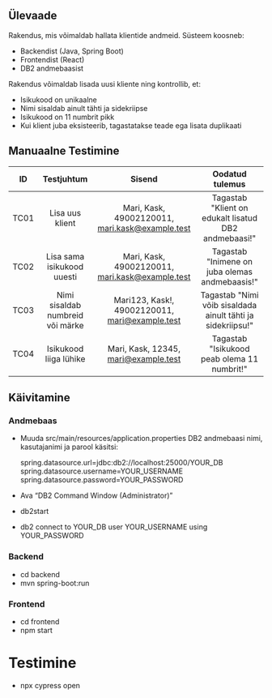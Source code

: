 ## Ülevaade

Rakendus, mis võimaldab hallata klientide andmeid.
Süsteem koosneb:
- Backendist (Java, Spring Boot)
- Frontendist (React)
- DB2 andmebaasist

Rakendus võimaldab lisada uusi kliente ning kontrollib, et:
- Isikukood on unikaalne
- Nimi sisaldab ainult tähti ja sidekriipse
- Isikukood on 11 numbrit pikk
- Kui klient juba eksisteerib, tagastatakse teade ega lisata duplikaati


## Manuaalne Testimine

| ID | Testjuhtum | Sisend | Oodatud tulemus |
| :--: | :--: | :--: | :--: |
| TC01 | Lisa uus klient | Mari, Kask, 49002120011, mari.kask@example.test | Tagastab "Klient on edukalt lisatud DB2 andmebaasi!" |
| TC02 | Lisa sama isikukood uuesti | Mari, Kask, 49002120011, mari.kask@example.test | Tagastab "Inimene on juba olemas andmebaasis!" |
| TC03 | Nimi sisaldab numbreid või märke | Mari123, Kask!, 49002120011, mari@example.test | Tagastab "Nimi võib sisaldada ainult tähti ja sidekriipsu!" |
| TC04 | Isikukood liiga lühike | Mari, Kask, 12345, mari@example.test | Tagastab "Isikukood peab olema 11 numbrit!" |


## Käivitamine

### Andmebaas
- Muuda src/main/resources/application.properties DB2 andmebaasi nimi, kasutajanimi ja parool käsitsi:
  
  spring.datasource.url=jdbc:db2://localhost:25000/YOUR_DB
  spring.datasource.username=YOUR_USERNAME
  spring.datasource.password=YOUR_PASSWORD
- Ava “DB2 Command Window (Administrator)”
- db2start
- db2 connect to YOUR_DB user YOUR_USERNAME using YOUR_PASSWORD

### Backend
- cd backend
- mvn spring-boot:run

### Frontend
- cd frontend
- npm start

# Testimine
- npx cypress open
